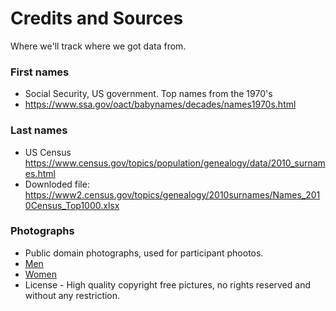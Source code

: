 # Credits and Sources
Where we'll track where we got data from.

### First names
* Social Security, US government. Top names from the 1970's
* https://www.ssa.gov/oact/babynames/decades/names1970s.html

### Last names
* US Census https://www.census.gov/topics/population/genealogy/data/2010_surnames.html
* Downloded file: https://www2.census.gov/topics/genealogy/2010surnames/Names_2010Census_Top1000.xlsx

### Photographs
* Public domain photographs, used for participant phootos.
* [Men](https://pixnio.com/photos/people/male-men)
* [Women](https://pixnio.com/photos/people/female-women)
* License - High quality copyright free pictures, no rights reserved and without any restriction.
